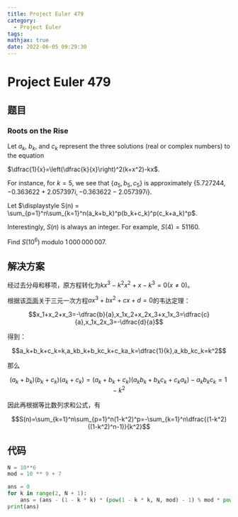 ```yaml
---
title: Project Euler 479
category:
  - Project Euler
tags:
mathjax: true
date: 2022-06-05 09:29:30
---
```


<escape><!-- more --></escape>

# Project Euler 479

## 题目

### Roots on the Rise

Let $a_k$, $b_k$, and $c_k$ represent the three solutions (real or complex numbers) to the equation

$\dfrac{1}{x}=\left(\dfrac{k}{x}\right)^2(k+x^2)-kx$.

For instance, for $k=5$, we see that $\{a_5, b_5, c_5 \}$ is approximately $\{5.727244, -0.363622+2.057397i, -0.363622-2.057397i\}$.

Let $\displaystyle S(n) = \sum_{p=1}^n\sum_{k=1}^n(a_k+b_k)^p(b_k+c_k)^p(c_k+a_k)^p$.

Interestingly, $S(n)$ is always an integer. For example, $S(4) = 51160$.

Find $S(10^6) \text{ modulo }1\,000\,000\,007$.

## 解决方案

经过去分母和移项，原方程转化为$kx^3-k^2x^2+x-k^3=0(x \neq 0)$。

根据该[页面](https://en.wikipedia.org/wiki/Vieta%27s_formulas)关于三元一次方程$ax^3+bx^2+cx+d=0$的韦达定理：

$$x_1+x_2+x_3=-\dfrac{b}{a},x_1x_2+x_2x_3+x_1x_3=\dfrac{c}{a},x_1x_2x_3=-\dfrac{d}{a}$$

得到：

$$a_k+b_k+c_k=k,a_kb_k+b_kc_k+c_ka_k=\dfrac{1}{k},a_kb_kc_k=k^2$$

那么

$$(a_k+b_k)(b_k+c_k)(a_k+c_k)=(a_k+b_k+c_k)(a_kb_k+b_kc_k+c_ka_k)-a_kb_kc_k=1-k^2$$

因此再根据等比数列求和公式，有

$$S(n)=\sum_{k=1}^n\sum_{p=1}^n(1-k^2)^p=-\sum_{k=1}^n\dfrac{(1-k^2)((1-k^2)^n-1)}{k^2}$$

## 代码

```py
N = 10**6
mod = 10 ** 9 + 7

ans = 0
for k in range(2, N + 1):
    ans = (ans - (1 - k * k) * (pow(1 - k * k, N, mod) - 1) % mod * pow(k * k, mod - 2, mod)) % mod
print(ans)

```
